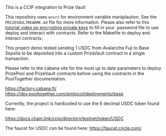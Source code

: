 This is a CCIP integration to Prize Vault

This repository uses `envrc` for environment variable maniplaution. See the `PRIZEVAULTREADME.md` file for more information. Please also refer to this [tutorial video on encrypting private keys](https://www.youtube.com/watch?v=VQe7cIpaE54) to fill in your .password file to use deploy and interact with contracts. Refer to the Makefile to deploy and interact contracts.

This project demo tested sending 1 USDC from Avalanche Fuji to Base Sepolia to be deposited into a custom PrizeVault contract in a single transaction. 

Please refer to the cabana site for the most up to date parameters to deploy PrizePool and PrizeVault contracts before using the contracts in the PoolTogether documentation.

https://factory.cabana.fi/
https://dev.pooltogether.com/protocol/deployments/base


Currently, the project is hardcoded to use the 6 decimal USDC token found here:

https://docs.chain.link/ccip/directory/testnet/token/USDC

The faucet for USDC can be found here:
https://faucet.circle.com/